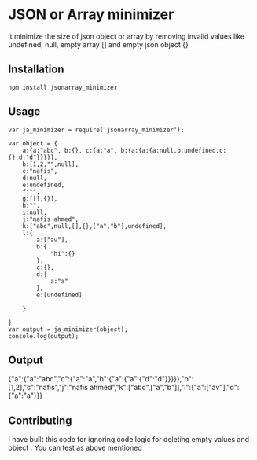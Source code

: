 JSON or Array minimizer
=========

it minimize the size of json object or array by removing invalid values like undefined, null, empty array [] and empty json object {}

## Installation

  `npm install jsonarray_minimizer`

## Usage

    var ja_minimizer = require('jsonarray_minimizer');

    var object = {
        a:{a:"abc", b:{}, c:{a:"a", b:{a:{a:{a:null,b:undefined,c:{},d:"d"}}}}},
        b:[1,2,"",null],
        c:"nafis",
        d:null,
        e:undefined,
        f:"",
        g:[[],{}],
        h:"",
        i:null,
        j:"nafis ahmed",
        k:["abc",null,[],{},["a","b"],undefined],
        l:{
            a:["av"],
            b:{
                "hi":{}
            },
            c:{},
            d:{
                a:"a"
            },
            e:[undefined]

        }

    }
    var output = ja_minimizer(object);
    console.log(output);

  ## Output

  {"a":{"a":"abc","c":{"a":"a","b":{"a":{"a":{"d":"d"}}}}},"b":[1,2],"c":"nafis","j":"nafis ahmed","k":["abc",["a","b"]],"l":{"a":["av"],"d":{"a":"a"}}}

  ## Contributing

  I have built this code for ignoring code logic for deleting empty values and object . You can test as above mentioned